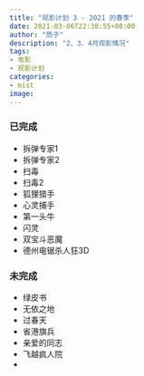 ```yaml
---
title: "观影计划 3 - 2021 的春季"
date: 2021-03-06T22:38:55+08:00
author: "质子"
description: "2、3、4月观影情况"
tags:
- 电影
- 观影计划
categories: 
- mist
image: 
---
```


### 已完成
- 拆弹专家1
- 拆弹专家2
- 扫毒
- 扫毒2
- 狐狸猎手
- 心灵捕手
- 第一头牛
- 闪灵
- 双宝斗恶魔
- 德州电锯杀人狂3D


### 未完成
- 绿皮书
- 无依之地
- 过春天
- 省港旗兵
- 亲爱的同志
- 飞越疯人院
- 